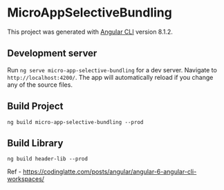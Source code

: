 # MicroAppSelectiveBundling

This project was generated with [Angular CLI](https://github.com/angular/angular-cli) version 8.1.2.

## Development server

Run `ng serve micro-app-selective-bundling` for a dev server. Navigate to `http://localhost:4200/`. The app will automatically reload if you change any of the source files.

## Build Project 
`ng build micro-app-selective-bundling --prod`

## Build Library 

`ng build header-lib --prod`

Ref - https://codinglatte.com/posts/angular/angular-6-angular-cli-workspaces/
